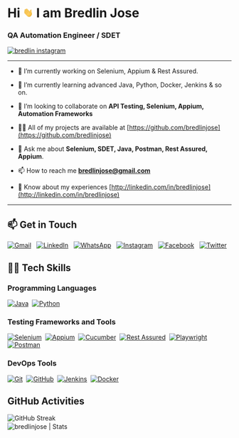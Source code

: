 # Hi <img src="https://raw.githubusercontent.com/ABSphreak/ABSphreak/master/gifs/Hi.gif" width="23px" alt="hi"> I am Bredlin Jose
### QA Automation Engineer / SDET
<p align="left">
  <a href="https://instagram.com/bredlin_jose" target="_blank">
    <img src="https://img.shields.io/twitter/follow/bredlin_jose?logo=instagram" alt="bredlin instagram" />
  </a>
</p>

*****

- 🔭 I’m currently working on Selenium, Appium & Rest Assured.

- 🌱 I’m currently learning advanced Java, Python, Docker, Jenkins & so on.

- 👯 I’m looking to collaborate on **API Testing, Selenium, Appium, Automation Frameworks**

- 👨‍💻 All of my projects are available at [https://github.com/bredlinjose](https://github.com/bredlinjose)

- 💬 Ask me about **Selenium, SDET, Java, Postman, Rest Assured, Appium**.

- 📫 How to reach me **bredlinjose@gmail.com**

- 📄 Know about my experiences [http://linkedin.com/in/bredlinjose](http://linkedin.com/in/bredlinjose)

****

## 📫 Get in Touch
[<img height="29" width="33" src="https://logowik.com/content/uploads/images/gmail-new-icon5198.jpg" alt="Gmail">](mailto:bredlinjose@gmail.com) &nbsp;
[<img height="30" src="https://cdn.worldvectorlogo.com/logos/linkedin-icon-2.svg" alt="LinkedIn">](https://www.linkedin.com/in/bredlinjose/) &nbsp;
[<img height="30" src="https://cdn2.iconfinder.com/data/icons/social-media-2285/512/1_Whatsapp2_colored_svg-512.png" alt="WhatsApp">](https://wa.me/+918526003286/) &nbsp;
[<img height="30" src="https://cdn2.iconfinder.com/data/icons/social-media-2285/512/1_Instagram_colored_svg_1-512.png" alt="Instagram">](https://www.instagram.com/bredlin_jose/) &nbsp;
[<img height="30" src="https://cdn1.iconfinder.com/data/icons/social-media-2285/512/Colored_Facebook3_svg-512.png" alt="Facebook">](https://www.facebook.com/bredlin.jose.5/) &nbsp;
[<img height="30" src="https://cdn2.iconfinder.com/data/icons/social-media-2285/512/1_Twitter3_colored_svg-512.png" alt="Twitter">](https://twitter.com/bredlin_jose/) &nbsp;

## 👩‍💻 Tech Skills
### Programming Languages
[<img height="30" src="https://cdn.iconscout.com/icon/free/png-512/java-43-569305.png" alt="Java">](https://www.oracle.com/in/java/)&nbsp;
[<img height="25" src="https://cdn4.iconfinder.com/data/icons/logos-and-brands/512/267_Python_logo-512.png" alt="Python">](https://www.python.org/)&nbsp;

### Testing Frameworks and Tools
[<img height="25" src="https://www.selenium.dev/images/selenium_logo_square_green.png" alt="Selenium">](https://www.selenium.dev/)&nbsp;
[<img height="25" src="https://static-00.iconduck.com/assets.00/appium-icon-2044x2048-8eq3vjix.png" alt="Appium">](https://appium.io/docs/en/latest/)&nbsp;
[<img height="25" src="https://i0.wp.com/www.vexevsolutions.com/wp-content/uploads/2018/10/cucumber-logo-png-transparent.png?ssl=1" alt="Cucumber">](https://cucumber.io/)&nbsp;
[<img height="25" src="https://rest-assured.io/img/logo-transparent.png" alt="Rest Assured">](https://rest-assured.io/)&nbsp;
[<img height="25" src="https://playwright.dev/java/img/playwright-logo.svg" alt="Playwright">](https://playwright.dev/java/)&nbsp;
[<img height="25" src="https://blog.postman.com/wp-content/uploads/2018/04/logo-mark-300x300.png" alt="Postman">](https://www.postman.com/)&nbsp;

### DevOps Tools
[<img height="25" src="https://git-scm.com/images/logos/downloads/Git-Icon-1788C.png" alt="Git">](https://git-scm.com/)&nbsp;
[<img height="25" src="https://cdn.iconscout.com/icon/free/png-512/free-github-163-761603.png" alt="GitHub">](https://github.com/)&nbsp;
[<img height="27" src="https://upload.wikimedia.org/wikipedia/commons/thumb/e/e9/Jenkins_logo.svg/1200px-Jenkins_logo.svg.png" alt="Jenkins">](https://www.jenkins.io/)&nbsp;
[<img height="25" src="https://cdn3.iconfinder.com/data/icons/social-media-2169/24/social_media_social_media_logo_docker-256.png" alt="Docker">](https://www.docker.com/)&nbsp;

## GitHub Activities
<img align="left" width="400" src="https://github-readme-streak-stats.herokuapp.com?user=bredlinjose&theme=dark&border_radius=20&date_format=j%20M%5B%20Y%5D&mode=weekly&card_height=203" alt="GitHub Streak" />
<img align="center" width="400" src="https://github-readme-stats.vercel.app/api?username=bredlinjose&theme=dark&border_radius=20&show_icons=true&card_height=100" alt="bredlinjose | Stats" />

